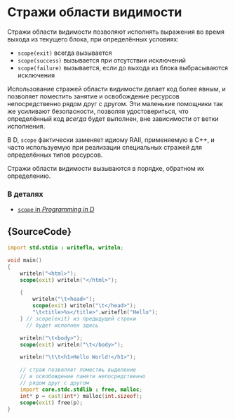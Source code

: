 # Стражи области видимости

Стражи области видимости позволяют исполнять выражения
во время выхода из текущего блока, при определённых условиях:

* `scope(exit)` всегда вызывается
* `scope(success)` вызывается при отсутствии исключений
* `scope(failure)` вызывается, если до выхода из блока
  выбрасываются исключения

Использование стражей области видимости делает код более явным,
и позволяет поместить занятие и освобождение ресурсов
непосредственно рядом друг с другом.
Эти маленькие помощники так же усиливают безопасности,
позволяя удостовериться, что определённый код *всегда*
будет выполнен, вне зависимости от ветки исполнения.

В D, `scope` фактически заменяет идиому RAII, применяемую
в C++, и часто используемую при реализации специальных
стражей для определённых типов ресурсов.

Стражи области видимости вызываются в порядке, обратном
их определению.

### В деталях

- [`scope` in _Programming in D_](http://ddili.org/ders/d.en/scope.html)

## {SourceCode}

```d
import std.stdio : writefln, writeln;

void main()
{
    writeln("<html>");
    scope(exit) writeln("</html>");

    {
        writeln("\t<head>");
        scope(exit) writeln("\t</head>");
        "\t<title>%s</title>".writefln("Hello");
    } // scope(exit) из предыдущей строки
      // будет исполнен здесь

    writeln("\t<body>");
    scope(exit) writeln("\t</body>");

    writeln("\t\t<h1>Hello World!</h1>");

    // страж позволяет поместиь выделение
    // и освобождение памяти непосредственно
    // рядом друг с другом
    import core.stdc.stdlib : free, malloc;
    int* p = cast(int*) malloc(int.sizeof);
    scope(exit) free(p);
}
```
